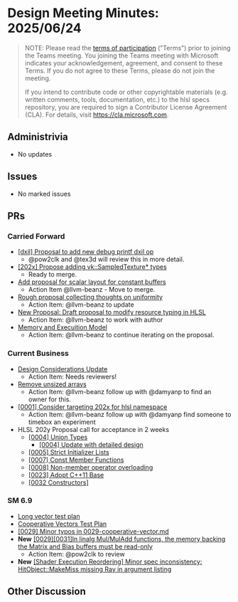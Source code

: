 # Design Meeting Minutes: 2025/06/24

> NOTE: Please read the [terms of participation](DesignMeetingTerms.txt)
> ("Terms") prior to joining the Teams meeting.  You joining the Teams meeting
> with Microsoft indicates your acknowledgement, agreement, and consent to these
> Terms.  If you do not agree to these Terms, please do not join the meeting.
>
> If you intend to contribute code or other copyrightable materials (e.g.
> written comments, tools, documentation, etc.)  to the hlsl specs repository,
> you are required to sign a Contributor License Agreement (CLA).  For details,
> visit https://cla.microsoft.com.

## Administrivia
* No updates

## Issues
* No marked issues

## PRs

### Carried Forward

* [[dxil] Proposal to add new debug printf dxil op](https://github.com/microsoft/hlsl-specs/pull/324)
  * @pow2clk and @tex3d will review this in more detail.
* [[202x] Propose adding vk::SampledTexture* types](https://github.com/microsoft/hlsl-specs/pull/343)
  * Ready to merge.
* [Add proposal for scalar layout for constant buffers](https://github.com/microsoft/hlsl-specs/pull/317)
  * Action Item @llvm-beanz - Move to merge.
* [Rough proposal collecting thoughts on uniformity](https://github.com/microsoft/hlsl-specs/pull/405)
  * Action Item: @llvm-beanz to update
* [New Proposal: Draft proposal to modify resource typing in HLSL](https://github.com/microsoft/hlsl-specs/pull/461)
  * Action Item: @llvm-beanz to work with author
* [Memory and Execuition Model](https://github.com/microsoft/hlsl-specs/pull/505)
  * Action Item: @llvm-beanz to continue iterating on the proposal.

### Current Business
* [Design Considerations Update](https://github.com/microsoft/hlsl-specs/pull/504)
  * Action Item: Needs reviewers!
* [Remove unsized arrays](https://github.com/microsoft/hlsl-specs/issues/141)
  * Action Item: @llvm-beanz follow up with @damyanp to find an owner for this.
* [[0001] Consider targeting 202x for hlsl namespace](https://github.com/microsoft/hlsl-specs/issues/484)
  * Action Item: @llvm-beanz follow up with @damyanp find someone to timebox an experiment
* HLSL 202y Proposal call for acceptance in 2 weeks
  * [[0004] Union Types](https://github.com/microsoft/hlsl-specs/blob/main/proposals/0004-unions.md)
    * [[0004] Update with detailed design ](https://github.com/microsoft/hlsl-specs/pull/520)
  * [[0005] Strict Initializer Lists](https://github.com/microsoft/hlsl-specs/blob/main/proposals/0005-strict-initializer-lists.md)
  * [[0007] Const Member Functions](https://github.com/microsoft/hlsl-specs/blob/main/proposals/0007-const-member-functions.md)
  * [[0008] Non-member operator overloading](https://github.com/microsoft/hlsl-specs/blob/main/proposals/0008-non-member-operator-overloading.md)
  * [[0023] Adopt C++11 Base](https://github.com/microsoft/hlsl-specs/blob/main/proposals/0023-cxx11-base.md)
  * [[0032 Constructors]](https://github.com/microsoft/hlsl-specs/blob/main/proposals/0032-constructors.md)


### SM 6.9

* [Long vector test plan](https://github.com/microsoft/hlsl-specs/pull/421)
* [Cooperative Vectors Test Plan](https://github.com/microsoft/hlsl-specs/pull/428)
* [[0029] Minor typos in 0029-cooperative-vector.md](https://github.com/microsoft/hlsl-specs/pull/503)
* **New** [[0029][0031]In linalg Mul/MulAdd functions, the memory backing the Matrix and Bias buffers must be read-only](https://github.com/microsoft/hlsl-specs/pull/507)
  * Action Item: @pow2clk to review
* **New** [[Shader Execution Reordering] Minor spec inconsistency: HitObject::MakeMiss missing Ray in argument listing](https://github.com/microsoft/hlsl-specs/pull/512)

## Other Discussion
